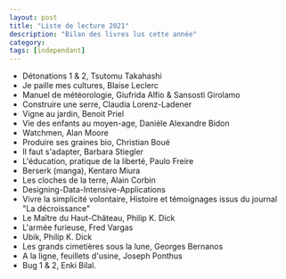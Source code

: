 ```yaml
---
layout: post
title: "Liste de lecture 2021"
description: "Bilan des livres lus cette année"
category: 
tags: [independant]
---
```


* Détonations 1 & 2, Tsutomu Takahashi
* Je paille mes cultures, Blaise Leclerc
* Manuel de météorologie, Giufrida Alfio & Sansosti Girolamo
* Construire une serre, Claudia Lorenz-Ladener
* Vigne au jardin, Benoit Priel
* Vie des enfants au moyen-age, Danièle Alexandre Bidon
* Watchmen, Alan Moore     
* Produire ses graines bio, Christian Boué
* Il faut s'adapter, Barbara Stiegler         
* L'éducation, pratique de la liberté, Paulo Freire     
* Berserk (manga), Kentaro Miura            
* Les cloches de la terre, Alain Corbin     
* Designing-Data-Intensive-Applications
* Vivre la simplicité volontaire, Histoire et témoignages issus du journal "La décroissance"    
* Le Maître du Haut-Château, Philip K. Dick
* L'armée furieuse, Fred Vargas
* Ubik, Philip K. Dick 
* Les grands cimetières sous la lune, Georges Bernanos
* A la ligne, feuillets d'usine, Joseph Ponthus
* Bug 1 & 2, Enki Bilal.
